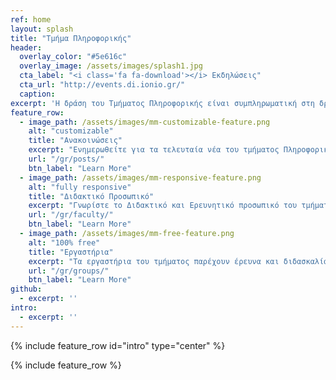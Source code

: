 ```yaml
---
ref: home
layout: splash
title: "Τμήμα Πληροφορικής"
header:
  overlay_color: "#5e616c"
  overlay_image: /assets/images/splash1.jpg
  cta_label: "<i class='fa fa-download'></i> Εκδηλώσεις"
  cta_url: "http://events.di.ionio.gr/"
  caption:
excerpt: 'Η δράση του Τμήματος Πληροφορικής είναι συμπληρωματική στη δράση των αντίστοιχων τμημάτων στον ελλαδικό χώρο και σαφώς προσανατολισμένη σε καινοτόμες εφαρμογές στις παρακάτω κατευθύνσεις.<br /> <small><a href="/gr/humanistic/">Kατεύθυνση Ανθρωπιστικών-Κοινωνικών Επιστημών </a></small><br /> <small><a href="/gr/systems/">Kατεύθυνση Πληροφοριακών Συστημάτων </a></small><br /><br />'
feature_row:
  - image_path: /assets/images/mm-customizable-feature.png
    alt: "customizable"
    title: "Ανακοινώσεις"
    excerpt: "Ενημερωθείτε για τα τελευταία νέα του τμήματος Πληροφορικής."
    url: "/gr/posts/"
    btn_label: "Learn More"
  - image_path: /assets/images/mm-responsive-feature.png
    alt: "fully responsive"
    title: "Διδακτικό Προσωπικό"
    excerpt: "Γνωρίστε το Διδακτικό και Ερευνητικό προσωπικό του τμήματος Πληροφορικής."
    url: "/gr/faculty/"
    btn_label: "Learn More"
  - image_path: /assets/images/mm-free-feature.png
    alt: "100% free"
    title: "Εργαστήρια"
    excerpt: "Τα εργαστήρια του τμήματος παρέχουν έρευνα και διδασκαλία στην περιοχή της Πληροφορικής"
    url: "/gr/groups/"
    btn_label: "Learn More"
github:
  - excerpt: ''
intro:
  - excerpt: ''
---
```



{% include feature_row id="intro" type="center" %}

{% include feature_row %}
